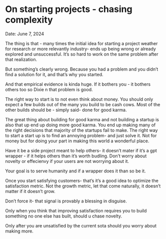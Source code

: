# On starting projects - chasing complexity

Date: June 7, 2024

The thing is that - many times the initial idea for starting a project weather for research or more relevantly industry- ends up being wrong or already explored and unsuccessful. It’s so hard to work on the same problem after that realization. 

But something’s clearly wrong. Because you had a problem and you didn’t find a solution for it, and that’s why you started.

And that empirical evidence is kinda huge. If it bothers you - it bothers others too so Dixie n that problem is good.

The right way to start is to not even think about money.  You should only expect a few builds out of the many you build to be cash cows. Most of the other builds should be - simply said- done for good karma.

The great thing about building for good karma and not building a startup is also that up end up doing more good karma. You end up making many of the right decisions that majority of the startups fail to make. The right way to start a start up is to find an annoying problem- and just solve it. Not for money but for doing your part in making this world a wonderful place.

Have it be a side project meant to help others- it doesn’t mater if it’s a gpt wrapper - if it helps others than it’s worth budling. Don’t worry about novelty or effecienvy if your users are not worrying about it.

Your goal is to serve humanity and if a wrapper does it than so be it.

Once you start satisfying customers- that’s it’s a good idea to optimize the satisfaction metric. Not the growth metric, let that come naturally, it doesn’t matter if it doesn’t grow. 

Don’t force it- that signal is provably a blessing in disguise. 

Only when you think that improving satisfaction requires you to build something no one else has built, should u chase novelty.

Only after  you are unsatisfied by the current sota should you worry about making more.